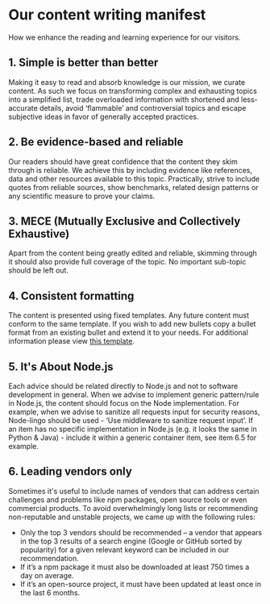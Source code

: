 # Our content writing manifest

How we enhance the reading and learning experience for our visitors.

## 1. Simple is better than better

Making it easy to read and absorb knowledge is our mission, we curate content. As such we focus on transforming complex and exhausting topics into a simplified list, trade overloaded information with shortened and less-accurate details, avoid ‘flammable’ and controversial topics and escape subjective ideas in favor of generally accepted practices.

## 2. Be evidence-based and reliable

Our readers should have great confidence that the content they skim through is reliable. We achieve this by including evidence like references, data and other resources available to this topic. Practically, strive to include quotes from reliable sources, show benchmarks, related design patterns or any scientific measure to prove your claims.

## 3. MECE (Mutually Exclusive and Collectively Exhaustive)

Apart from the content being greatly edited and reliable, skimming through it should also provide full coverage of the topic. No important sub-topic should be left out.

## 4. Consistent formatting

The content is presented using fixed templates. Any future content must conform to the same template. If you wish to add new bullets copy a bullet format from an existing bullet and extend it to your needs. For additional information please view [this template](../sections/template.md).

## 5. It's About Node.js

Each advice should be related directly to Node.js and not to software development in general. When we advise to implement generic pattern/rule in Node.js, the content should focus on the Node implementation. For example, when we advise to sanitize all requests input for security reasons, Node-lingo should be used - ‘Use middleware to sanitize request input’. If an item has no specific implementation in Node.js (e.g. it looks the same in Python & Java) - include it within a generic container item, see item 6.5 for example.

## 6. Leading vendors only

Sometimes it's useful to include names of vendors that can address certain challenges and problems like npm packages, open source tools or even commercial products. To avoid overwhelmingly long lists or recommending non-reputable and unstable projects, we came up with the following rules:

- Only the top 3 vendors should be recommended – a vendor that appears in the top 3 results of a search engine (Google or GitHub sorted by popularity) for a given relevant keyword can be included in our recommendation.
- If it’s a npm package it must also be downloaded at least 750 times a day on average.
- If it’s an open-source project, it must have been updated at least once in the last 6 months.
